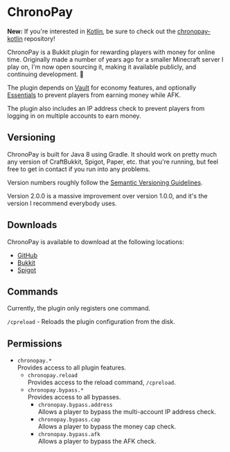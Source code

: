 # ChronoPay

**New:** If you're interested in [Kotlin](https://kotlinlang.org),
be sure to check out the [chronopay-kotlin](https://github.com/syndek/chronopay-kotlin) repository!

ChronoPay is a Bukkit plugin for rewarding players with money for online time.
Originally made a number of years ago for a smaller Minecraft server I play on,
I'm now open sourcing it, making it available publicly, and continuing development. 🎉

The plugin depends on [Vault](https://github.com/MilkBowl/Vault) for economy features,
and optionally [Essentials](https://github.com/EssentialsX/Essentials) to prevent players from earning money while AFK.

The plugin also includes an IP address check to prevent players from logging in on multiple accounts to earn money.

## Versioning

ChronoPay is built for Java 8 using Gradle.
It should work on pretty much any version of CraftBukkit, Spigot, Paper, etc. that you're running,
but feel free to get in contact if you run into any problems.

Version numbers roughly follow the [Semantic Versioning Guidelines](https://semver.org).

Version 2.0.0 is a massive improvement over version 1.0.0, and it's the version I recommend everybody uses.

## Downloads

ChronoPay is available to download at the following locations:
- [GitHub](https://github.com/syndek/chronopay/releases)
- [Bukkit](https://dev.bukkit.org/projects/chronopay)
- [Spigot](https://www.spigotmc.org/resources/chronopay.84186)

## Commands

Currently, the plugin only registers one command.

`/cpreload` - Reloads the plugin configuration from the disk.

## Permissions

- `chronopay.*`  
  Provides access to all plugin features.
  - `chronopay.reload`  
    Provides access to the reload command, `/cpreload`.
  - `chronopay.bypass.*`  
    Provides access to all bypasses.
    - `chronopay.bypass.address`  
      Allows a player to bypass the multi-account IP address check.
    - `chronopay.bypass.cap`  
      Allows a player to bypass the money cap check.
    - `chronopay.bypass.afk`  
      Allows a player to bypass the AFK check.
